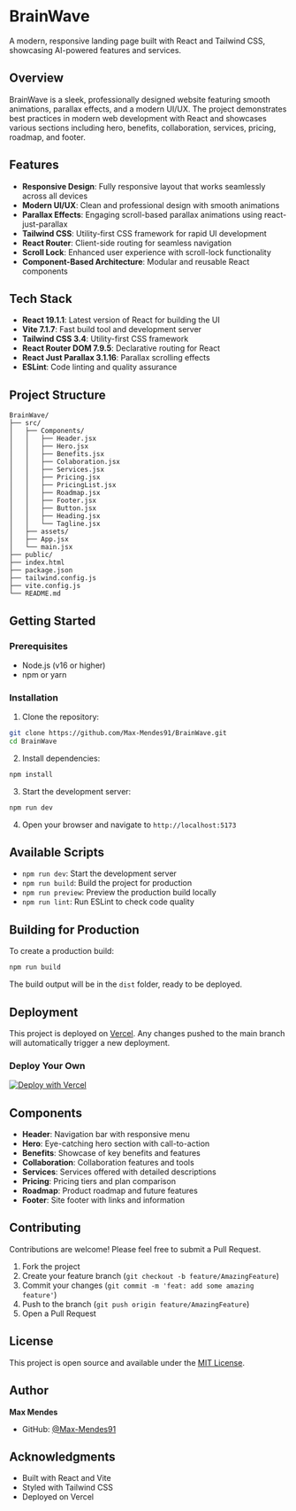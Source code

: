 # BrainWave

A modern, responsive landing page built with React and Tailwind CSS, showcasing AI-powered features and services.

## Overview

BrainWave is a sleek, professionally designed website featuring smooth animations, parallax effects, and a modern UI/UX. The project demonstrates best practices in modern web development with React and showcases various sections including hero, benefits, collaboration, services, pricing, roadmap, and footer.

## Features

- **Responsive Design**: Fully responsive layout that works seamlessly across all devices
- **Modern UI/UX**: Clean and professional design with smooth animations
- **Parallax Effects**: Engaging scroll-based parallax animations using react-just-parallax
- **Tailwind CSS**: Utility-first CSS framework for rapid UI development
- **React Router**: Client-side routing for seamless navigation
- **Scroll Lock**: Enhanced user experience with scroll-lock functionality
- **Component-Based Architecture**: Modular and reusable React components

## Tech Stack

- **React 19.1.1**: Latest version of React for building the UI
- **Vite 7.1.7**: Fast build tool and development server
- **Tailwind CSS 3.4**: Utility-first CSS framework
- **React Router DOM 7.9.5**: Declarative routing for React
- **React Just Parallax 3.1.16**: Parallax scrolling effects
- **ESLint**: Code linting and quality assurance

## Project Structure

```
BrainWave/
├── src/
│   ├── Components/
│   │   ├── Header.jsx
│   │   ├── Hero.jsx
│   │   ├── Benefits.jsx
│   │   ├── Colaboration.jsx
│   │   ├── Services.jsx
│   │   ├── Pricing.jsx
│   │   ├── PricingList.jsx
│   │   ├── Roadmap.jsx
│   │   ├── Footer.jsx
│   │   ├── Button.jsx
│   │   ├── Heading.jsx
│   │   └── Tagline.jsx
│   ├── assets/
│   ├── App.jsx
│   └── main.jsx
├── public/
├── index.html
├── package.json
├── tailwind.config.js
├── vite.config.js
└── README.md
```

## Getting Started

### Prerequisites

- Node.js (v16 or higher)
- npm or yarn

### Installation

1. Clone the repository:
```bash
git clone https://github.com/Max-Mendes91/BrainWave.git
cd BrainWave
```

2. Install dependencies:
```bash
npm install
```

3. Start the development server:
```bash
npm run dev
```

4. Open your browser and navigate to `http://localhost:5173`

## Available Scripts

- `npm run dev`: Start the development server
- `npm run build`: Build the project for production
- `npm run preview`: Preview the production build locally
- `npm run lint`: Run ESLint to check code quality

## Building for Production

To create a production build:

```bash
npm run build
```

The build output will be in the `dist` folder, ready to be deployed.

## Deployment

This project is deployed on [Vercel](https://vercel.com). Any changes pushed to the main branch will automatically trigger a new deployment.

### Deploy Your Own

[![Deploy with Vercel](https://vercel.com/button)](https://vercel.com/new/clone?repository-url=https://github.com/Max-Mendes91/BrainWave)

## Components

- **Header**: Navigation bar with responsive menu
- **Hero**: Eye-catching hero section with call-to-action
- **Benefits**: Showcase of key benefits and features
- **Collaboration**: Collaboration features and tools
- **Services**: Services offered with detailed descriptions
- **Pricing**: Pricing tiers and plan comparison
- **Roadmap**: Product roadmap and future features
- **Footer**: Site footer with links and information

## Contributing

Contributions are welcome! Please feel free to submit a Pull Request.

1. Fork the project
2. Create your feature branch (`git checkout -b feature/AmazingFeature`)
3. Commit your changes (`git commit -m 'feat: add some amazing feature'`)
4. Push to the branch (`git push origin feature/AmazingFeature`)
5. Open a Pull Request

## License

This project is open source and available under the [MIT License](LICENSE).

## Author

**Max Mendes**
- GitHub: [@Max-Mendes91](https://github.com/Max-Mendes91)

## Acknowledgments

- Built with React and Vite
- Styled with Tailwind CSS
- Deployed on Vercel
